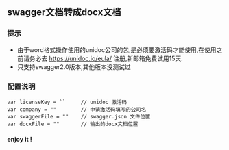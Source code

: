 ## swagger文档转成docx文档

### 提示
+ 由于word格式操作使用的unidoc公司的包,是必须要激活码才能使用,在使用之前请务必去 https://unidoc.io/eula/ 注册,新邮箱免费试用15天.
+ 只支持swagger2.0版本,其他版本没测试过

### 配置说明
```
var licenseKey = ``     // unidoc 激活码
var company = ""        // 申请激活码填写的公司名
var swaggerFile = ""    // swagger.json 文件位置
var docxFile = ""       // 输出的docx文档位置
```

#### enjoy it !